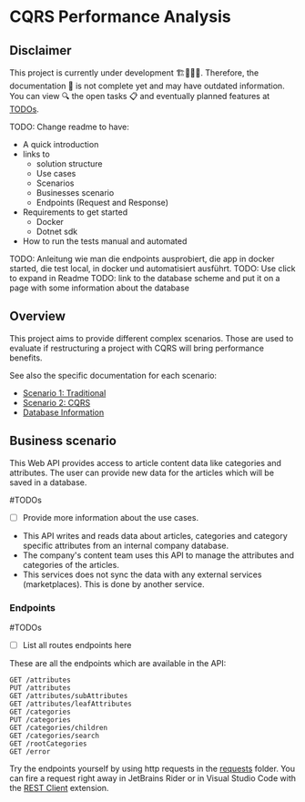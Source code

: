 # CQRS Performance Analysis

## Disclaimer

This project is currently under development 🏗👷‍♂️🔨. Therefore, the documentation 📝 is not complete yet and may have outdated information. You can view 🔍 the open tasks 📋 and eventually planned features at [TODOs](./docs/TODOs.md).

TODO: Change readme to have:
- A quick introduction
- links to
    - solution structure
    - Use cases
    - Scenarios
    - Businesses scenario
    - Endpoints (Request and Response)
- Requirements to get started
    - Docker
    - Dotnet sdk
- How to run the tests manual and automated

TODO: Anleitung wie man die endpoints ausprobiert, die app in docker started, die test local, in docker und automatisiert ausführt.
TODO: Use click to expand in Readme
TODO: link to the database scheme and put it on a page with some information about the database

## Overview

This project aims to provide different complex scenarios. Those are used to evaluate if restructuring a project with CQRS will bring performance benefits.

See also the specific documentation for each scenario:
- [Scenario 1: Traditional](./docs/Application_Scenario_Overview.md#scenario-1-traditional)
- [Scenario 2: CQRS](./docs/Application_Scenario_Overview.md#scenario-2-cqrs)
- [Database Information](./docs/Database_Scheme_Overview.md)

## Business scenario

This Web API provides access to article content data like categories and attributes. The user can provide new data for the articles which will be saved in a database.

#TODOs
- [ ] Provide more information about the use cases.
- This API writes and reads data about articles, categories and category specific attributes from an internal company database.
- The company's content team uses this API to manage the attributes and categories of the articles.
- This services does not sync the data with any external services (marketplaces). This is done by another service.

### Endpoints

#TODOs
- [ ] List all routes endpoints here

These are all the endpoints which are available in the API:
```http
GET /attributes
PUT /attributes
GET /attributes/subAttributes
GET /attributes/leafAttributes
GET /categories
PUT /categories
GET /categories/children
GET /categories/search
GET /rootCategories
GET /error
```
Try the endpoints yourself by using http requests in the [requests](./requests) folder. You can fire a request right away in JetBrains Rider or in Visual Studio Code with the [REST Client](https://marketplace.visualstudio.com/items?itemName=humao.rest-client) extension.
